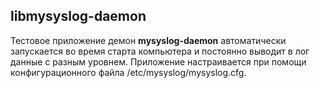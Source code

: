 ## libmysyslog-daemon
Тестовое приложение демон **mysyslog-daemon** автоматически запускается во время старта компьютера и постоянно выводит в лог данные с разным уровнем. Приложение настраивается при помощи конфигурационного файла /etc/mysyslog/mysyslog.cfg.
